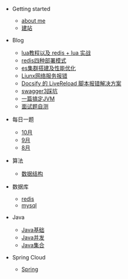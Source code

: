 - Getting started
    - [about me](README.md)
    - [建站](buildDocsify/建站.md)

- Blog
    - [lua教程以及 redis + lua 实战](blog/lua.md)
    - [redis四种部署模式](blog/redis.md)
    - [es集群搭建及性能优化](blog/es.md)
    - [Liunx网络服务报错](blog/Linux网络报错.md)
    - [Docsify 的 LiveReload 脚本报错解决方案](blog/LiveReload超时.md)
    - [swagger3踩坑](blog/swagger3踩坑.md)
    - [一篇搞定JVM](blog/一篇搞定JVM.md)
    - [面试题自测](blog/自测.md)

[//]: # (    - [《凤凰架构》阅读笔记]&#40;blog/凤凰架构在读.md&#41;)

- 每日一题
    - [10月](algorithm/10月.md)
    - [9月](algorithm/9月.md)
    - [8月](algorithm/8月.md)

- 算法
    - [数据结构](algorithm/数据结构.md)

- 数据库
    - [redis](数据库/redis.md)
    - [mysql](数据库/mysql.md)

- Java
    - [Java基础](java/Java基础.md)
    - [Java并发](java/Java并发.md)
    - [Java集合](java/Java集合.md)

- Spring Cloud
    - [Spring](spring/spring.md)


